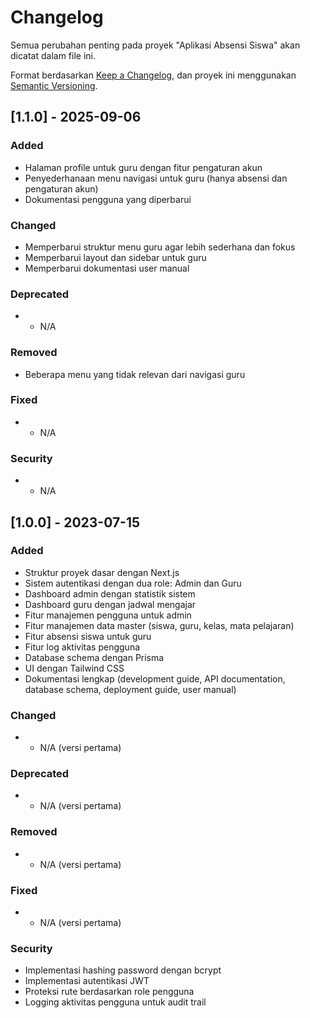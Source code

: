 # Changelog

Semua perubahan penting pada proyek "Aplikasi Absensi Siswa" akan dicatat dalam file ini.

Format berdasarkan [Keep a Changelog](https://keepachangelog.com/en/1.0.0/),
dan proyek ini menggunakan [Semantic Versioning](https://semver.org/spec/v2.0.0.html).

## [1.1.0] - 2025-09-06

### Added
- Halaman profile untuk guru dengan fitur pengaturan akun
- Penyederhanaan menu navigasi untuk guru (hanya absensi dan pengaturan akun)
- Dokumentasi pengguna yang diperbarui

### Changed
- Memperbarui struktur menu guru agar lebih sederhana dan fokus
- Memperbarui layout dan sidebar untuk guru
- Memperbarui dokumentasi user manual

### Deprecated
- - N/A

### Removed
- Beberapa menu yang tidak relevan dari navigasi guru

### Fixed
- - N/A

### Security
- - N/A

## [1.0.0] - 2023-07-15

### Added
- Struktur proyek dasar dengan Next.js
- Sistem autentikasi dengan dua role: Admin dan Guru
- Dashboard admin dengan statistik sistem
- Dashboard guru dengan jadwal mengajar
- Fitur manajemen pengguna untuk admin
- Fitur manajemen data master (siswa, guru, kelas, mata pelajaran)
- Fitur absensi siswa untuk guru
- Fitur log aktivitas pengguna
- Database schema dengan Prisma
- UI dengan Tailwind CSS
- Dokumentasi lengkap (development guide, API documentation, database schema, deployment guide, user manual)

### Changed
- - N/A (versi pertama)

### Deprecated
- - N/A (versi pertama)

### Removed
- - N/A (versi pertama)

### Fixed
- - N/A (versi pertama)

### Security
- Implementasi hashing password dengan bcrypt
- Implementasi autentikasi JWT
- Proteksi rute berdasarkan role pengguna
- Logging aktivitas pengguna untuk audit trail